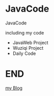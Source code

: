 # JavaCode
JavaCode

including my code
- JavaWeb Project
- Wuziqi Project
- Daily Code
# END

[my Blog](https://www.luoshaoqi.cn) 
